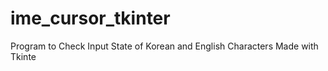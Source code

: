 # ime_cursor_tkinter
Program to Check Input State of Korean and English Characters Made with Tkinte
